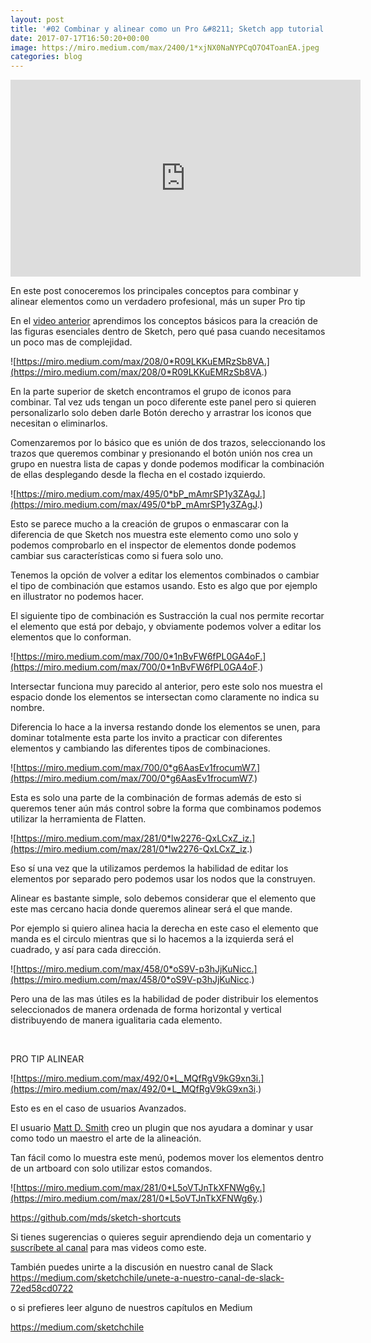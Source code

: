 ```yaml
---
layout: post
title: '#02 Combinar y alinear como un Pro &#8211; Sketch app tutorial español'
date: 2017-07-17T16:50:20+00:00
image: https://miro.medium.com/max/2400/1*xjNX0NaNYPCqO7O4ToanEA.jpeg
categories: blog
---
```


<iframe width="560" height="315" src="https://www.youtube.com/embed/OxWYmKR2Yps" title="YouTube video player" frameborder="0" allow="accelerometer; autoplay; clipboard-write; encrypted-media; gyroscope; picture-in-picture" allowfullscreen></iframe>


En este post conoceremos los principales conceptos para combinar y alinear elementos como un verdadero profesional, más un super Pro tip


En el [video anterior](http://www.arielcerda.com/01-conceptos-basicos%e2%80%8a-%e2%80%8asketch-app-en-espanol/) aprendimos los conceptos básicos para la creación de las figuras esenciales dentro de Sketch, pero qué pasa cuando necesitamos un poco mas de complejidad.

![https://miro.medium.com/max/208/0*R09LKKuEMRzSb8VA.](https://miro.medium.com/max/208/0*R09LKKuEMRzSb8VA.)

En la parte superior de sketch encontramos el grupo de iconos para combinar. Tal vez uds tengan un poco diferente este panel pero si quieren personalizarlo solo deben darle Botón derecho y arrastrar los iconos que necesitan o eliminarlos.

Comenzaremos por lo básico que es unión de dos trazos, seleccionando los trazos que queremos combinar y presionando el botón unión nos crea un grupo en nuestra lista de capas y donde podemos modificar la combinación de ellas desplegando desde la flecha en el costado izquierdo.

![https://miro.medium.com/max/495/0*bP_mAmrSP1y3ZAgJ.](https://miro.medium.com/max/495/0*bP_mAmrSP1y3ZAgJ.)

Esto se parece mucho a la creación de grupos o enmascarar con la diferencia de que Sketch nos muestra este elemento como uno solo y podemos comprobarlo en el inspector de elementos donde podemos cambiar sus características como si fuera solo uno.


Tenemos la opción de volver a editar  los elementos combinados o cambiar el tipo de combinación que estamos usando.
Esto es algo que por ejemplo en illustrator no podemos hacer.

El siguiente tipo de combinación es Sustracción la cual nos permite recortar el elemento que está por debajo, y obviamente podemos volver a editar los elementos que lo conforman.

![https://miro.medium.com/max/700/0*1nBvFW6fPL0GA4oF.](https://miro.medium.com/max/700/0*1nBvFW6fPL0GA4oF.)

Intersectar funciona muy parecido al anterior, pero este solo nos muestra el espacio donde los elementos se intersectan como claramente no indica su nombre.

Diferencia lo hace a la inversa restando donde los elementos se unen, para dominar totalmente esta parte los invito a practicar con diferentes elementos y cambiando las diferentes tipos de combinaciones.

![https://miro.medium.com/max/700/0*g6AasEv1frocumW7.](https://miro.medium.com/max/700/0*g6AasEv1frocumW7.)

Esta es solo una parte de la combinación de formas además de esto si queremos tener aún más control sobre la forma que combinamos podemos utilizar la herramienta de Flatten.

![https://miro.medium.com/max/281/0*lw2276-QxLCxZ_iz.](https://miro.medium.com/max/281/0*lw2276-QxLCxZ_iz.)

Eso sí una vez que la utilizamos perdemos la habilidad de editar los elementos por separado pero podemos usar los nodos que la construyen.

Alinear es bastante simple, solo debemos considerar que el elemento que este mas cercano hacia donde queremos alinear será el que mande.

Por ejemplo si quiero alinea hacia la derecha en este caso el elemento que manda es el circulo mientras que si lo hacemos a la izquierda será el cuadrado, y así para cada dirección.

![https://miro.medium.com/max/458/0*oS9V-p3hJjKuNicc.](https://miro.medium.com/max/458/0*oS9V-p3hJjKuNicc.)

Pero una de las mas útiles es la habilidad de poder distribuir los elementos seleccionados de manera ordenada de forma horizontal y vertical distribuyendo de manera igualitaria cada elemento.

&nbsp;

PRO TIP ALINEAR

![https://miro.medium.com/max/492/0*L_MQfRgV9kG9xn3i.](https://miro.medium.com/max/492/0*L_MQfRgV9kG9xn3i.)

Esto es en el caso de usuarios Avanzados.

El usuario [Matt D. Smith](https://github.com/mds) creo un plugin que nos ayudara a dominar y usar como todo un maestro el arte de la alineación.

Tan fácil como lo muestra este menú, podemos mover los elementos dentro de un artboard con solo utilizar estos comandos.

![https://miro.medium.com/max/281/0*L5oVTJnTkXFNWg6y.](https://miro.medium.com/max/281/0*L5oVTJnTkXFNWg6y.)


<https://github.com/mds/sketch-shortcuts>


Si tienes sugerencias o quieres seguir aprendiendo deja un comentario y [suscríbete al canal](https://www.youtube.com/channel/UCWip2TrjNMXb0kg6LWbsNzw?sub_confirmation=1) para mas videos como este.


También puedes unirte a la discusión en nuestro canal de Slack<br />
<https://medium.com/sketchchile/unete-a-nuestro-canal-de-slack-72ed58cd0722>

o si prefieres leer alguno de nuestros capítulos en Medium<br />

<https://medium.com/sketchchile>